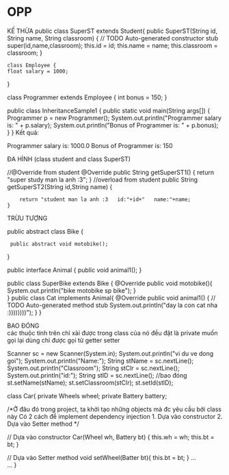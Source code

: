 # OPP

KẾ THỪA
public class SuperST extends Student{
public SuperST(String id, String name, String classroom) {
		// TODO Auto-generated constructor stub
		super(id,name,classroom);
		this.id = id;
		this.name = name;
		this.classroom = classroom;
	}
	
  
    class Employee {
    float salary = 1000;
}
 
class Programmer extends Employee {
    int bonus = 150;
}
 
public class InheritanceSample1 {
    public static void main(String args[]) {
        Programmer p = new Programmer();
        System.out.println("Programmer salary is: " + p.salary);
        System.out.println("Bonus of Programmer is: " + p.bonus);
    }
}
Kết quả:

Programmer salary is: 1000.0
Bonus of Programmer is: 150

ĐA HÌNH
(class student and class SuperST)


//@Override from student
	@Override
	public String getSuperST1() {
		return "super study man la anh :3";
	}
	//overload from student
	public String getSuperST2(String id,String name) {

		return "student man la anh :3   id:"+id+"	name:"+name;
	}
  
  
TRỪU TƯỢNG


 public abstract class Bike {

	 public abstract void motobike(); 
}

public interface Animal {
	public void animal1();
}	

public class SuperBike extends Bike {
	@Override
	public  void motobike(){
		  System.out.println("bike motobike sp bike");
	}  
}
public class Cat implements Animal{
	@Override
	public void animal1() {
		// TODO Auto-generated method stub
		System.out.println("day la con cat nha :))))))))");
	}
}

BAO ĐÓNG  
các thuộc tính trên chỉ xài được trong class của nó đều đặt là private 
muốn gọi lại dùng chỉ được gọi từ getter setter

Scanner sc  = new Scanner(System.in);
		System.out.println("vi du ve dong goi");
		System.out.println("Name:");
		String stName = sc.nextLine();
		System.out.println("Classroom");
		String stClr = sc.nextLine();
		System.out.println("id:");
		String stID = sc.nextLine();
		//bao đóng
		st.setName(stName);
		st.setClassroom(stClr);
		st.setId(stID);




class Car{
  private Wheels wheel;
  private Battery battery;
  
  /*Ở đâu đó trong project, ta khởi tạo những objects mà đc yêu cầu bởi class này
    Có 2 cách để implement dependency injection
    1. Dựa vào constructor
    2. Dựa vào Setter method
  */
  
  // Dựa vào constructor
  Car(Wheel wh, Battery bt) {
    this.wh = wh;
    this.bt = bt;
  }
  
  // Dựa vào Setter method
  void setWheel(Batter bt){
    this.bt = bt;
  }
  ...  
  ...
}
